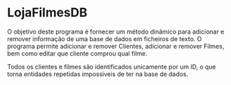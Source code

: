 # LojaFilmesDB

O objetivo deste programa é fornecer um método dinâmico para adicionar e remover informação de uma base de dados em ficheiros de texto.
O programa permite adicionar e remover Clientes, adicionar e remover Filmes, bem como editar que cliente comprou qual filme.

Todos os clientes e filmes são identificados unicamente por um ID, o que torna entidades repetidas impossiveis de ter na base de dados.
